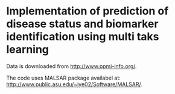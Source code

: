 # Implementation of prediction of disease status and biomarker identification using multi taks learning

Data is downloaded from http://www.ppmi-info.org/. 

The code uses MALSAR package availabel at: http://www.public.asu.edu/~jye02/Software/MALSAR/. 

